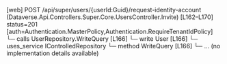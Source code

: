 [web] POST /api/super/users/{userId:Guid}/request-identity-account  (Dataverse.Api.Controllers.Super.Core.UsersController.Invite)  [L162–L170] status=201 [auth=Authentication.MasterPolicy,Authentication.RequireTenantIdPolicy]
  └─ calls UserRepository.WriteQuery [L166]
  └─ write User [L166]
  └─ uses_service IControlledRepository<User>
    └─ method WriteQuery [L166]
      └─ ... (no implementation details available)

